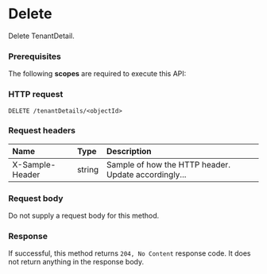 # Delete

Delete TenantDetail.
### Prerequisites
The following **scopes** are required to execute this API: 
### HTTP request
<!-- { "blockType": "ignored" } -->
```http
DELETE /tenantDetails/<objectId>

```
### Request headers
| Name       | Type | Description|
|:---------------|:--------|:----------|
| X-Sample-Header  | string  | Sample of how the HTTP header. Update accordingly...|

### Request body
Do not supply a request body for this method.


### Response
If successful, this method returns `204, No Content` response code. It does not return anything in the response body.


<!-- uuid: 9d8f3b32-89ed-4034-bf13-6c9d49ade3b1
2015-10-16 01:35:21 UTC -->
<!-- {
  "type": "#page.annotation",
  "description": "Delete",
  "keywords": "",
  "section": "documentation",
  "tocPath": ""
}-->